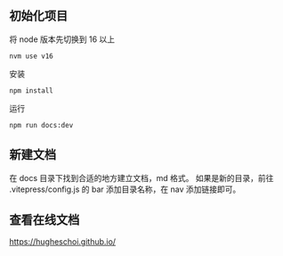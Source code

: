 ## 初始化项目
将 node 版本先切换到 16 以上
```
nvm use v16
```
安装
```
npm install
```
运行
```
npm run docs:dev
```
## 新建文档

在 docs 目录下找到合适的地方建立文档，md 格式。
如果是新的目录，前往 .vitepress/config.js 的 bar 添加目录名称，在 nav 添加链接即可。

## 查看在线文档

https://hugheschoi.github.io/

